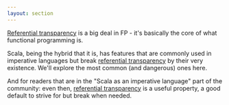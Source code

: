 ```yaml
---
layout: section
---
```


[Referential transparency][reftrans] is a big deal in FP - it's basically the core of what functional programming is.

Scala, being the hybrid that it is, has features that are commonly used in imperative languages but break [referential transparency][reftrans] by their very existence. We'll explore the most common (and dangerous) ones here.

And for readers that are in the "Scala as an imperative language" part of the community: even then, [referential transparency][reftrans] is a useful property, a good default to strive for but break when needed.

[reftrans]:../definitions/referential_transparency.html

